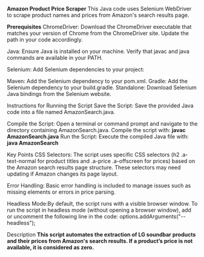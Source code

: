 **Amazon Product Price Scraper**
This Java code uses Selenium WebDriver to scrape product names and prices from Amazon's search results page.

**Prerequisites**
ChromeDriver:  Download the ChromeDriver executable that matches your version of Chrome from the ChromeDriver site. Update the path in your code accordingly.

Java: Ensure Java is installed on your machine. Verify that javac and java commands are available in your PATH.

Selenium: Add Selenium dependencies to your project:

Maven: Add the Selenium dependency to your pom.xml.
Gradle: Add the Selenium dependency to your build.gradle.
Standalone: Download Selenium Java bindings from the Selenium website.

Instructions for Running the Script
Save the Script: Save the provided Java code into a file named AmazonSearch.java.

Compile the Script: Open a terminal or command prompt and navigate to the directory containing AmazonSearch.java. Compile the script with:
**javac AmazonSearch.java**
Run the Script: Execute the compiled Java file with:
**java AmazonSearch**

Key Points
CSS Selectors: The script uses specific CSS selectors (h2 .a-text-normal for product titles and .a-price .a-offscreen for prices) based on the Amazon search results page structure. These selectors may need updating if Amazon changes its page layout.

Error Handling: Basic error handling is included to manage issues such as missing elements or errors in price parsing.

Headless Mode:By default, the script runs with a visible browser window. To run the script in headless mode (without opening a browser window), add or uncomment the following line in the code:
options.addArguments("--headless");

Description
**This script automates the extraction of LG soundbar products and their prices from Amazon's search results. If a product’s price is not available, it is considered as zero.**

